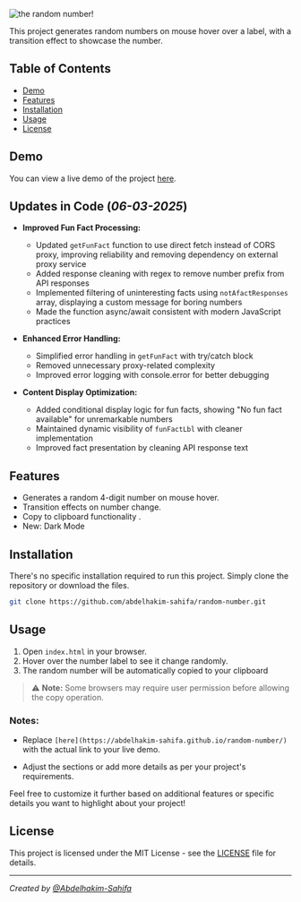 

![the random number!](https://i.ibb.co/L6DYJzw/image-removebg-preview-2.png)



This project generates random numbers on mouse hover over a label, with a transition effect to showcase the number.



## Table of Contents

- [Demo](#demo)
- [Features](#features)
- [Installation](#installation)
- [Usage](#usage)
- [License](#license)

## Demo

You can view a live demo of the project [here](https://abdelhakim-sahifa.github.io/random-number/).

## Updates in Code (*06-03-2025*)


- **Improved Fun Fact Processing:** 
  - Updated `getFunFact` function to use direct fetch instead of CORS proxy, improving reliability and removing dependency on external proxy service
  - Added response cleaning with regex to remove number prefix from API responses
  - Implemented filtering of uninteresting facts using `notAfactResponses` array, displaying a custom message for boring numbers
  - Made the function async/await consistent with modern JavaScript practices

- **Enhanced Error Handling:**
  - Simplified error handling in `getFunFact` with try/catch block
  - Removed unnecessary proxy-related complexity
  - Improved error logging with console.error for better debugging

- **Content Display Optimization:**
  - Added conditional display logic for fun facts, showing "No fun fact available" for unremarkable numbers
  - Maintained dynamic visibility of `funFactLbl` with cleaner implementation
  - Improved fact presentation by cleaning API response text



## Features

- Generates a random 4-digit number on mouse hover.
- Transition effects on number change.
- Copy to clipboard functionality .
- New: Dark Mode

## Installation

There's no specific installation required to run this project. Simply clone the repository or download the files.

```bash
git clone https://github.com/abdelhakim-sahifa/random-number.git
```

## Usage

1. Open `index.html` in your browser.
2. Hover over the number label to see it change randomly.
3. The random number will be automatically copied to your clipboard 




> ⚠️ **Note:** Some browsers may require user permission before allowing the copy operation.



### Notes:

- Replace `[here](https://abdelhakim-sahifa.github.io/random-number/)` with the actual link to your live demo.


- Adjust the sections or add more details as per your project's requirements.

Feel free to customize it further based on additional features or specific details you want to highlight about your project!

## License

This project is licensed under the MIT License - see the [LICENSE](LICENSE.md) file for details.




---

*Created by [@Abdelhakim-Sahifa](https://github.com/abdelhakim-sahifa)*



